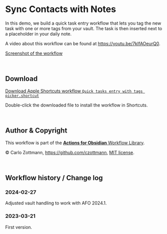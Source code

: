 # Sync Contacts with Notes

In this demo, we build a quick task entry workflow that lets you tag the new task with one or more tags from your vault. The task is then inserted next to a placeholder in your daily note.

A video about this workflow can be found at https://youtu.be/7klfAOeurQ0.

[Screenshot of the workflow](<Quick tasks entry with tags picker.png>)

&nbsp;

## Download

[Download Apple Shortcuts workflow `Quick tasks entry with tags picker.shortcut`](<Quick tasks entry with tags picker.shortcut?raw=1>)

Double-click the downloaded file to install the workflow in Shortcuts.

&nbsp;

## Author & Copyright

This workflow is part of the [**Actions for Obsidian** Workflow Library](https://obsidian.actions.work/workflows).

&copy; Carlo Zottmann, https://github.com/czottmann, [MIT license](../LICENSE).

&nbsp;

## Workflow history / Change log

### 2024-02-27

Adjusted vault handling to work with AFO 2024.1.

### 2023-03-21

First version.
